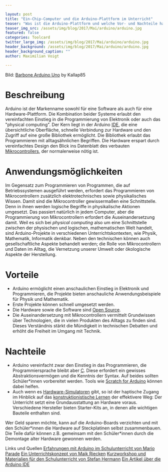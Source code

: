 ```yaml
---

layout: post
title: "Ein-Chip-Computer und die Arduino-Plattform im Unterricht"
teaser: "Was ist die Arduino-Plattform und welche Vor- und Nachteile hat sie für die Anwendung im Schulunterricht?"
teaser_img_src: /assets/img/blog/2017/Mai/arduino/arduino.jpg
featured: false
categories: Toolcard
twitter_large_img: /assets/img/blog/2017/Mai/arduino/arduino.jpg
header_background: /assets/img/blog/2017/Mai/arduino/arduino.jpg
header_background_caption: ""
author: Maximilian Voigt

---
```

Bild: <a href="https://commons.wikimedia.org/wiki/File:Barbone_Arduino_Uno.jpg">Barbone Arduino Uno</a> by Kallap85
# Beschreibung
Arduino ist der Markenname sowohl für eine Software als auch für eine Hardware-Plattform. Die Kombination beider Systeme erlaubt den vereinfachten Einstieg in die Programmierung von Elektronik oder auch das "physical computing". Der Kern liegt in der Arduino [IDE](https://de.wikipedia.org/wiki/Integrierte_Entwicklungsumgebung), die eine übersichtliche Oberfläche, schnelle Verbindung zur Hardware und den Zugriff auf eine große Bibliothek ermöglicht. Die Bibliothek erlaubt das Programmieren mit alltagsähnlichen Begriffen. Die Hardware erspart durch vereinfachtes Design den Blick ins Datenblatt des verbauten [Mikrocontrollers](https://de.wikipedia.org/wiki/Mikrocontroller), der normalerweise nötig ist.

# Anwendungsmöglichkeiten
Im Gegensatz zum Programmieren von Programmen, die auf Betriebssystemen ausgeführt werden, erfordert das Programmieren von Mikrocontrollern zusätzlich elektrotechnisches sowie physikalisches Wissen. Damit sind die Mikrocontroller gewissermaßen eine Schnittstelle. Denn in ihnen werden logische Begriffe in physikalische Aktionen umgesetzt. Das passiert natürlich in jedem Computer, aber die Programmierung von Mikrocontrollern erfordert die Auseinandersetzung damit. Weil es sich bei *physical computing* also um eine Schnittstelle zwischen der physischen und logischen, mathematischen Welt handelt, sind Arduino-Projekte in verschiedenen Unterrichtskontexten, wie Physik, Mathematik, Informatik denkbar. Neben den technischen können auch gesellschaftliche Aspekte behandelt werden; die Rolle von Mikrocontrollern und Daten im Alltag, die Vernetzung unserer Umwelt oder ökologische Aspekte der Herstellung.

# Vorteile
* Arduino ermöglicht einen anschaulichen Einstieg in Elektronik und Programmieren, die Projekte bieten anschauliche Anwendungsbeispiele für Physik und Mathematik.
* Erste Projekte können schnell umgesetzt werden.
* Die Hardware sowie die Software sind [Open Source](https://de.wikipedia.org/wiki/Open_Source). 
* Die Auseinandersetzung mit Mikrocontrollern vermittelt Grundwissen über Technologien, die in vielen Produkten des Alltags zu finden sind. Dieses Verständnis stärkt die Mündigkeit in technischen Debatten und erhöht die Freiheit im Umgang mit Technik.

# Nachteile
* Arduino vereinfacht zwar den Einstieg in das Programmieren, die Programmiersprache bleibt aber [C](https://de.wikipedia.org/wiki/C_(Programmiersprache)). Diese erfordert ein gewisses Abstraktionsvermögen und die Kenntnis der Syntax. Auf beides sollten Schüler*innen vorbereitet werden. Tools wie [Scratch for Arduino](http://s4a.cat/) können dabei helfen.
* Auch wenn es [Hardware-Simulatoren](http://fritzing.org/home/) gibt, so ist der haptische Zugang im Hinblick auf das [konstruktionistische Lernen](https://de.wikipedia.org/wiki/Konstruktionismus) der effektivere Weg: Der Unterricht setzt eine Grundausstattung an Hardware voraus. Verschiedene Hersteller bieten Starter-Kits an, in denen alle wichtigen Bauteile enthalten sind.

Wer Geld sparen möchte, kann auf die Arduino-Boards verzichten und mit den Schüler\*innen die Hardware auf Steckplatinen selbst zusammenbauen. Die Teile dafür können z.B. gemeinsam mit den Schüler\*innen durch die Demontage alter Hardware gewonnen werden.

<p class="link-list">
<span class="link-list-headline">Links und Quellen</span>
<a class="external-link" href="http://fablearn.stanford.edu/fellows/blog/arduinos-classroom" target="_blank">Erfahrungen mit Arduino im Schulunterricht von Mario Parade</a>
<a class="external-link" href="https://riecken.de/index.php/2013/09/informatik-mit-arduino/" target="_blank">Ein Unterrichtskonzept von Maik Riecken</a>
<a class="external-link" href="http://starthardware.org/arduino-unterrichtsmaterial/" target="_blank">Kurzworkshop und Materialien für den Schulunterricht von Stefan Hermann</a>
<a class="external-link" href="http://www.spiegel.de/netzwelt/gadgets/arduino-erklaert-das-kann-der-microcontroller-a-1105328.html" target="_blank">Ein Artikel über die Arduino IDE</a>
</p>
